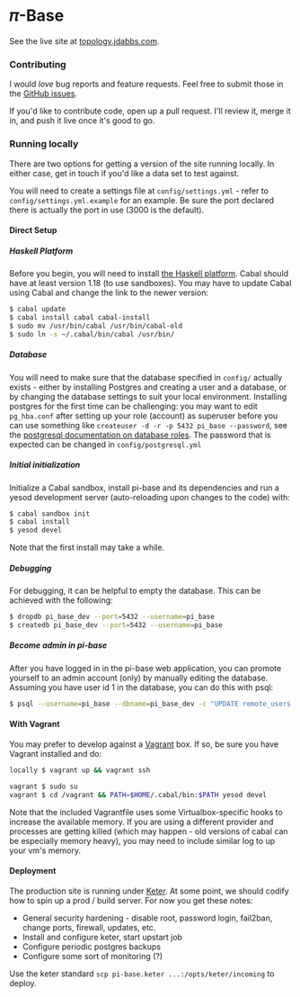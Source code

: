 # 𝜋-Base

See the live site at [topology.jdabbs.com](http://topology.jdabbs.com).

### Contributing

I would _love_ bug reports and feature requests. Feel free to submit those in the [GitHub issues](https://github.com/jamesdabbs/pi-base.hs/issues).

If you'd like to contribute code, open up a pull request. I'll review it, merge it in, and push it live once it's good to go.

### Running locally

There are two options for getting a version of the site running locally. In either case, get in touch if you'd like a data set to test against.

You will need to create a settings file at `config/settings.yml` - refer to `config/settings.yml.example` for an example. Be sure the port declared there is actually the port in use (3000 is the default).

#### Direct Setup

##### Haskell Platform
Before you begin, you will need to install [the Haskell platform](http://www.haskell.org/platform/). Cabal should have at least version 1.18 (to use sandboxes). You may have to update Cabal using Cabal and change the link to the newer version:

```bash
$ cabal update
$ cabal install cabal cabal-install
$ sudo mv /usr/bin/cabal /usr/bin/cabal-old
$ sudo ln -s ~/.cabal/bin/cabal /usr/bin/
```

##### Database

You will need to make sure that the database specified in `config/` actually exists - either by installing Postgres and creating a user and a database, or by changing the database settings to suit your local environment. Installing postgres for the first time can be challenging: you may want to edit `pg_hba.conf` after setting up your role (account) as superuser before you can use something like `createuser -d -r -p 5432 pi_base --password`, see the [postgresql documentation on database roles](http://www.postgresql.org/docs/9.3/static/database-roles.html). The password that is expected can be changed in `config/postgresql.yml`

##### Initial initialization

Initialize a Cabal sandbox, install pi-base and its dependencies and run a yesod development server (auto-reloading upon changes to the code) with:

```bash
$ cabal sandbox init
$ cabal install
$ yesod devel
```

Note that the first install may take a while.

##### Debugging

For debugging, it can be helpful to empty the database. This can be achieved with the following:

```bash
$ dropdb pi_base_dev --port=5432 --username=pi_base
$ createdb pi_base_dev --port=5432 --username=pi_base
```

##### Become admin in pi-base

After you have logged in in the pi-base web application, you can promote yourself to an admin account (only) by manually editing the database. Assuming you have user id 1 in the database, you can do this with psql:

```bash
$ psql --username=pi_base --dbname=pi_base_dev -c "UPDATE remote_users SET admin = True WHERE id = 1;"
```



#### With Vagrant

You may prefer to develop against a [Vagrant](http://www.vagrantup.com/) box. If so, be sure you have Vagrant installed and do:

```bash
locally $ vagrant up && vagrant ssh

vagrant $ sudo su
vagrant $ cd /vagrant && PATH=$HOME/.cabal/bin:$PATH yesod devel
```

Note that the included Vagrantfile uses some Virtualbox-specific hooks to increase the available memory. If you are using a different provider and processes are getting killed (which may happen - old versions of cabal can be especially memory heavy), you may need to include similar log to up your vm's memory.

#### Deployment

The production site is running under [Keter](https://github.com/snoyberg/keter). At some point, we should codify how to spin up a prod / build server. For now you get these notes:

* General security hardening - disable root, password login, fail2ban, change ports, firewall, updates, etc.
* Install and configure keter, start upstart job
* Configure periodic postgres backups
* Configure some sort of monitoring (?)

Use the keter standard `scp pi-base.keter ...:/opts/keter/incoming` to deploy.
